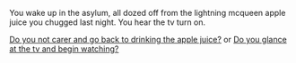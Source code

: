 You wake up in the asylum, all dozed off from the lightning mcqueen apple juice you chugged last night. You hear the tv turn on.

[Do you not carer and go back to drinking the apple juice?](Juice.txt)
or
[Do you glance at the tv and begin watching?](News.txt)


